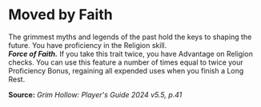 # Moved by Faith

The grimmest myths and legends of the past hold the keys to shaping the future. You have proficiency in the Religion skill.  
***Force of Faith.*** If you take this trait twice, you have Advantage on Religion checks. You can use this feature a number of times equal to twice your Proficiency Bonus, regaining all expended uses when you finish a Long Rest.

**Source:** *Grim Hollow: Player's Guide 2024 v5.5, p.41*